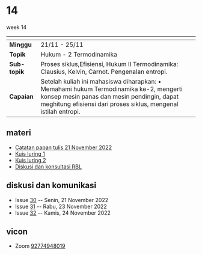 # 14
week 14

<span> | <span>
:- | :-
**Minggu** | 21/11 - 25/11
**Topik** | Hukum - 2 Termodinamika
**Sub-topik** | Proses siklus,Efisiensi, Hukum II Termodinamika: Clausius, Kelvin, Carnot. Pengenalan entropi.
**Capaian** | Setelah kuliah ini mahasiswa diharapkan: • Memahami hukum Termodinamika ke-2, mengerti konsep mesin panas dan mesin pendingin, dapat meghitung efisiensi dari proses siklus, mengenal istilah entropi.


## materi
+ [Catatan papan tulis 21 November 2022](text/nobb-21nov2022.md)
+ [Kuis luring 1](text/q.md)
+ [Kuis luring 2](img/q-kulu2.pdf)
+ [Diskusi dan konsultasi RBL](text/pengambilan-data-rbl.md)


## diskusi dan komunikasi
+ Issue [30](https://github.com/dudung/fi1101-04-2022-1/issues/30) -- Senin, 21 November 2022
+ Issue [31](https://github.com/dudung/fi1101-04-2022-1/issues/31) -- Rabu, 23 November 2022
+ Issue [32](https://github.com/dudung/fi1101-04-2022-1/issues/32) -- Kamis, 24 November 2022


## vicon
+ Zoom [92774948019](https://itb-ac-id.zoom.us/j/92774948019?pwd=WVVBRllUQlpabkVmdXJ3d1hvNmtBUT09)
